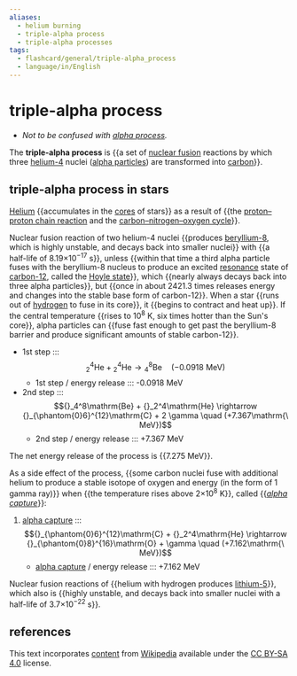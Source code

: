 ```yaml
---
aliases:
  - helium burning
  - triple-alpha process
  - triple-alpha processes
tags:
  - flashcard/general/triple-alpha_process
  - language/in/English
---
```


# triple-alpha process

- _Not to be confused with [alpha process](alpha%20process.md)._

The __triple-alpha process__ is {{a set of [nuclear fusion](nuclear%20fusion.md) reactions by which three [helium-4](helium-4.md) nuclei ([alpha particles](alpha%20particle.md)) are transformed into [carbon](carbon.md)}}. <!--SR:!2024-08-19,16,290-->

## triple-alpha process in stars

[Helium](helium.md) {{accumulates in the [cores](stellar%20core.md) of stars}} as a result of {{the [proton–proton chain reaction](proton–proton%20chain.md) and the [carbon–nitrogen–oxygen cycle](CNO%20cycle.md)}}. <!--SR:!2024-08-20,17,290!2024-08-20,17,290-->

Nuclear fusion reaction of two helium-4 nuclei {{produces [beryllium-8](beryllium-8.md), which is highly unstable, and decays back into smaller nuclei}} with {{a half-life of 8.19×10<sup>−17</sup> s}}, unless {{within that time a third alpha particle fuses with the beryllium-8 nucleus to produce an excited [resonance](resonance%20(particle%20physics).md) state of [carbon-12](carbon-12.md), called the [Hoyle state](carbon-12.md#hoyle%20state)}}, which {{nearly always decays back into three alpha particles}}, but {{once in about 2421.3 times releases energy and changes into the stable base form of carbon-12}}. When a star {{runs out of [hydrogen](hydrogen.md) to fuse in its core}}, it {{begins to contract and heat up}}. If the central temperature {{rises to 10<sup>8</sup> K, six times hotter than the Sun's core}}, alpha particles can {{fuse fast enough to get past the beryllium-8 barrier and produce significant amounts of stable carbon-12}}. <!--SR:!2024-08-20,17,290!2024-08-07,4,230!2024-08-09,6,250!2024-08-18,15,290!2024-08-10,7,250!2024-08-11,8,250!2024-08-17,14,290!2024-08-17,14,290!2024-08-18,15,290-->

- 1st step ::: $${}_2^4\mathrm{He} + {}_2^4\mathrm{He} \rightarrow {}_4^8\mathrm{Be} \quad (-0.0918\mathrm{\ MeV})$$ <!--SR:!2024-08-17,14,290!2024-08-17,14,290-->
  - 1st step / energy release ::: -0.0918 MeV <!--SR:!2024-08-15,12,270!2024-08-15,12,270-->
- 2nd step ::: $${}_4^8\mathrm{Be} + {}_2^4\mathrm{He} \rightarrow {}_{\phantom{0}6}^{12}\mathrm{C} + 2 \gamma \quad (+7.367\mathrm{\ MeV})$$ <!--SR:!2024-08-05,2,210!2024-08-14,11,270-->
  - 2nd step / energy release ::: +7.367 MeV <!--SR:!2024-08-09,6,250!2024-08-05,2,250-->

The net energy release of the process is {{7.275 MeV}}. <!--SR:!2024-08-12,9,270-->

As a side effect of the process, {{some carbon nuclei fuse with additional helium to produce a stable isotope of oxygen and energy (in the form of 1 gamma ray)}} when {{the temperature rises above 2×10<sup>8</sup> K}}, called {{[_alpha capture_](alpha%20process.md)}}: <!--SR:!2024-08-17,14,290!2024-08-19,16,290!2024-08-19,16,290-->

1. [alpha capture](alpha%20process.md) ::: $${}_{\phantom{0}6}^{12}\mathrm{C} + {}_2^4\mathrm{He} \rightarrow {}_{\phantom{0}8}^{16}\mathrm{O} + \gamma \quad (+7.162\mathrm{\ MeV})$$ <!--SR:!2024-08-13,10,270!2024-08-20,17,290-->
    - [alpha capture](alpha%20process.md) / energy release ::: +7.162 MeV <!--SR:!2024-08-07,4,230!2024-08-14,11,270-->

Nuclear fusion reactions of {{helium with hydrogen produces [lithium-5](isotopes%20of%20lithium.md#lithium-5)}}, which also is {{highly unstable, and decays back into smaller nuclei with a half-life of 3.7×10<sup>−22</sup> s}}. <!--SR:!2024-08-17,14,290!2024-08-05,2,210-->

## references

This text incorporates [content](https://en.wikipedia.org/wiki/triple-alpha_process) from [Wikipedia](Wikipedia.md) available under the [CC BY-SA 4.0](https://creativecommons.org/licenses/by-sa/4.0/) license.
